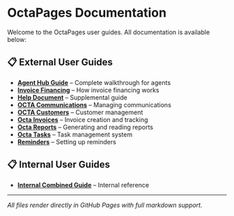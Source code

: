 # OctaPages Documentation

Welcome to the OctaPages user guides. All documentation is available below:

## 📋 External User Guides
- **[Agent Hub Guide](External/AgentHub_userGuide.md)** – Complete walkthrough for agents
- **[Invoice Financing](External/InvoiceFinancing.md)** – How invoice financing works
- **[Help Document](External/help_document.md)** – Supplemental guide
- **[OCTA Communications](External/OCTACommunicationsPage_FullUserGuide.md)** – Managing communications
- **[OCTA Customers](External/OCTACustomersPage-UserGuide.md)** – Customer management
- **[Octa Invoices](External/Octa_Invoices_UserGuide.md)** – Invoice creation and tracking
- **[Octa Reports](External/Octa_Reports_Userguide.md)** – Generating and reading reports
- **[Octa Tasks](External/Octa_TaskPage.md)** – Task management system
- **[Reminders](External/RemindersPage.md)** – Setting up reminders

## 📋 Internal User Guides
- **[Internal Combined Guide](Internal/combined_octa_agent_hub_guide.md)** – Internal reference

---

*All files render directly in GitHub Pages with full markdown support.*

